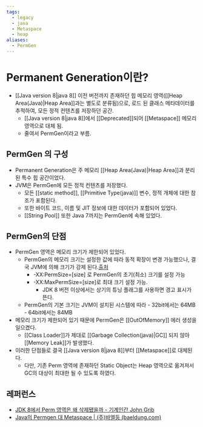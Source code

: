 ```yaml
---
tags:
  - legacy
  - java
  - Metaspace
  - heap
aliases:
  - PermGen
---
```

# Permanent Generation이란?
- [[Java version 8|java 8]] 이전 버전까지 존재하던 힙 메모리 영역([[Heap Area(Java)|Heap Area]]과는 별도로 분류됨)으로, 로드 된 클래스 메타데이터를 추적하여, 모든 정적 컨텐츠를 저장하던 공간.
	- [[Java version 8|java 8]]에서 [[Deprecated]]되어 [[Metaspace]] 메모리 영역으로 대체 됨. 
	- 줄여서 PermGen이라고 부름.

## PermGen 의 구성
- Permanent Generation은 주 메모리 [[Heap Area(Java)|Heap Area]]과 분리된 특수 힙 공간이었다.
- JVM은 PermGen에 모든 정적 컨텐츠를 저장했다.
	- 모든 [[static method]], [[Primitive Type(java)]] 변수, 정적 개체에 대한 참조가 포함된다.
	- 또한 바이트 코드, 이름 및 JIT 정보에 대한 데이터가 포함되어 있었다.
	- [[String Pool]] 또한 Java 7까지는 PermGen에 속해 있었다. 

## PermGen의 단점
- PermGen 영역은 메모리 크기가 제한되어 있었다.
	- PermGen의 메모리 크기는 설정한 값에 따라 동적 확장이 변경 가능했으나, 결국 JVM에 의해 크기가 강제 된다.[출처](https://johngrib.github.io/wiki/java8-why-permgen-removed/)
		- -XX:PermSize=[size] 로 PermGen의 초기(최소) 크기를 설정 가능
		- -XX:MaxPermSize=[size]로 최대 크기 설정 가능.
			- JDK 8 버전 이상에서는 상기의 튜닝 플래그를 사용하면 경고 표시가 뜬다.
	- PermGen의 기본 크기는 JVM이 설치된 시스템에 따라
			- 32bit에서는 64MB
			- 64bit에서는 84MB
- 메모리 크기가 제한되어 있기 때문에 PermGen은 [[OutOfMemory]] 에러 생성을 일으켰다.
	- [[Class Loader]]가 제대로 [[Garbage Collection(java)|GC]] 되지 않아 [[Memory Leak]]가 발생했다.
- 이러한 단점들로 결국 [[Java version 8|java 8]]부터 [[Metaspace]]로 대체된다.
	- 다만, 기존 Perm 영역에 존재하던 Static Object는 Heap 영역으로 옮겨져서 GC의 대상이 최대한 될 수 있도록 하였다.


## 레퍼런스 
- [JDK 8에서 Perm 영역은 왜 삭제됐을까 - 기계인간 John Grib](https://johngrib.github.io/wiki/java8-why-permgen-removed/)
- [Java의 Permgen 대 Metaspace | (주)바엘둥 (baeldung.com)](https://www.baeldung.com/java-permgen-metaspace)